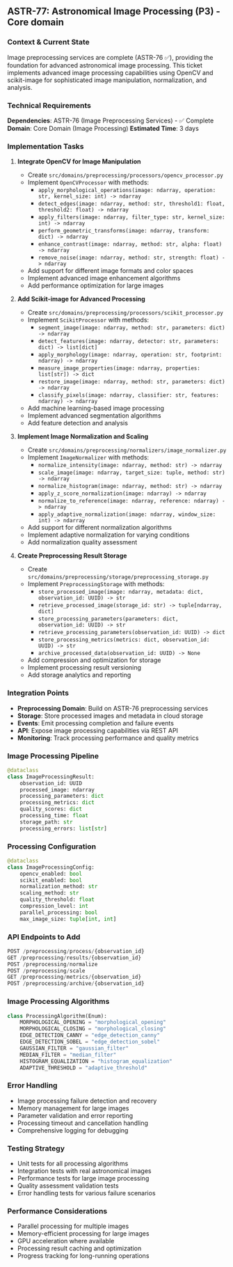 ## **ASTR-77: Astronomical Image Processing (P3) - Core domain**

### **Context & Current State**
Image preprocessing services are complete (ASTR-76 ✅), providing the foundation for advanced astronomical image processing. This ticket implements advanced image processing capabilities using OpenCV and scikit-image for sophisticated image manipulation, normalization, and analysis.

### **Technical Requirements**

**Dependencies**: ASTR-76 (Image Preprocessing Services) - ✅ Complete
**Domain**: Core Domain (Image Processing)
**Estimated Time**: 3 days

### **Implementation Tasks**

1. **Integrate OpenCV for Image Manipulation**
   - Create `src/domains/preprocessing/processors/opencv_processor.py`
   - Implement `OpenCVProcessor` with methods:
     - `apply_morphological_operations(image: ndarray, operation: str, kernel_size: int) -> ndarray`
     - `detect_edges(image: ndarray, method: str, threshold1: float, threshold2: float) -> ndarray`
     - `apply_filters(image: ndarray, filter_type: str, kernel_size: int) -> ndarray`
     - `perform_geometric_transforms(image: ndarray, transform: dict) -> ndarray`
     - `enhance_contrast(image: ndarray, method: str, alpha: float) -> ndarray`
     - `remove_noise(image: ndarray, method: str, strength: float) -> ndarray`
   - Add support for different image formats and color spaces
   - Implement advanced image enhancement algorithms
   - Add performance optimization for large images

2. **Add Scikit-image for Advanced Processing**
   - Create `src/domains/preprocessing/processors/scikit_processor.py`
   - Implement `ScikitProcessor` with methods:
     - `segment_image(image: ndarray, method: str, parameters: dict) -> ndarray`
     - `detect_features(image: ndarray, detector: str, parameters: dict) -> list[dict]`
     - `apply_morphology(image: ndarray, operation: str, footprint: ndarray) -> ndarray`
     - `measure_image_properties(image: ndarray, properties: list[str]) -> dict`
     - `restore_image(image: ndarray, method: str, parameters: dict) -> ndarray`
     - `classify_pixels(image: ndarray, classifier: str, features: ndarray) -> ndarray`
   - Add machine learning-based image processing
   - Implement advanced segmentation algorithms
   - Add feature detection and analysis

3. **Implement Image Normalization and Scaling**
   - Create `src/domains/preprocessing/normalizers/image_normalizer.py`
   - Implement `ImageNormalizer` with methods:
     - `normalize_intensity(image: ndarray, method: str) -> ndarray`
     - `scale_image(image: ndarray, target_size: tuple, method: str) -> ndarray`
     - `normalize_histogram(image: ndarray, method: str) -> ndarray`
     - `apply_z_score_normalization(image: ndarray) -> ndarray`
     - `normalize_to_reference(image: ndarray, reference: ndarray) -> ndarray`
     - `apply_adaptive_normalization(image: ndarray, window_size: int) -> ndarray`
   - Add support for different normalization algorithms
   - Implement adaptive normalization for varying conditions
   - Add normalization quality assessment

4. **Create Preprocessing Result Storage**
   - Create `src/domains/preprocessing/storage/preprocessing_storage.py`
   - Implement `PreprocessingStorage` with methods:
     - `store_processed_image(image: ndarray, metadata: dict, observation_id: UUID) -> str`
     - `retrieve_processed_image(storage_id: str) -> tuple[ndarray, dict]`
     - `store_processing_parameters(parameters: dict, observation_id: UUID) -> str`
     - `retrieve_processing_parameters(observation_id: UUID) -> dict`
     - `store_processing_metrics(metrics: dict, observation_id: UUID) -> str`
     - `archive_processed_data(observation_id: UUID) -> None`
   - Add compression and optimization for storage
   - Implement processing result versioning
   - Add storage analytics and reporting

### **Integration Points**

- **Preprocessing Domain**: Build on ASTR-76 preprocessing services
- **Storage**: Store processed images and metadata in cloud storage
- **Events**: Emit processing completion and failure events
- **API**: Expose image processing capabilities via REST API
- **Monitoring**: Track processing performance and quality metrics

### **Image Processing Pipeline**
```python
@dataclass
class ImageProcessingResult:
    observation_id: UUID
    processed_image: ndarray
    processing_parameters: dict
    processing_metrics: dict
    quality_scores: dict
    processing_time: float
    storage_path: str
    processing_errors: list[str]
```

### **Processing Configuration**
```python
@dataclass
class ImageProcessingConfig:
    opencv_enabled: bool
    scikit_enabled: bool
    normalization_method: str
    scaling_method: str
    quality_threshold: float
    compression_level: int
    parallel_processing: bool
    max_image_size: tuple[int, int]
```

### **API Endpoints to Add**
```python
POST /preprocessing/process/{observation_id}
GET /preprocessing/results/{observation_id}
POST /preprocessing/normalize
POST /preprocessing/scale
GET /preprocessing/metrics/{observation_id}
POST /preprocessing/archive/{observation_id}
```

### **Image Processing Algorithms**
```python
class ProcessingAlgorithm(Enum):
    MORPHOLOGICAL_OPENING = "morphological_opening"
    MORPHOLOGICAL_CLOSING = "morphological_closing"
    EDGE_DETECTION_CANNY = "edge_detection_canny"
    EDGE_DETECTION_SOBEL = "edge_detection_sobel"
    GAUSSIAN_FILTER = "gaussian_filter"
    MEDIAN_FILTER = "median_filter"
    HISTOGRAM_EQUALIZATION = "histogram_equalization"
    ADAPTIVE_THRESHOLD = "adaptive_threshold"
```

### **Error Handling**
- Image processing failure detection and recovery
- Memory management for large images
- Parameter validation and error reporting
- Processing timeout and cancellation handling
- Comprehensive logging for debugging

### **Testing Strategy**
- Unit tests for all processing algorithms
- Integration tests with real astronomical images
- Performance tests for large image processing
- Quality assessment validation tests
- Error handling tests for various failure scenarios

### **Performance Considerations**
- Parallel processing for multiple images
- Memory-efficient processing for large images
- GPU acceleration where available
- Processing result caching and optimization
- Progress tracking for long-running operations
